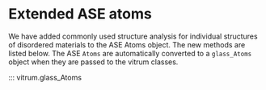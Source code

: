 # Extended ASE atoms
We have added commonly used structure analysis for individual structures of disordered materials to the ASE Atoms object. The new methods are listed below. The ASE `Atoms` are automatically converted to a `glass_Atoms` object when they are passed to the vitrum classes.

::: vitrum.glass_Atoms